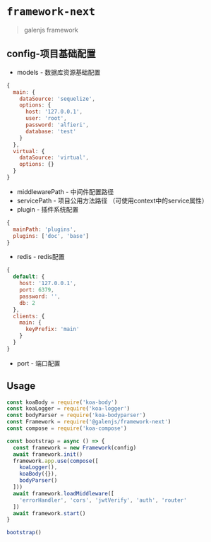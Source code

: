 # `framework-next`

> galenjs framework

## config-项目基础配置

* models - 数据库资源基础配置

```javascript
{
  main: {
    dataSource: 'sequelize',
    options: {
      host: '127.0.0.1',
      user: 'root',
      password: 'alfieri',
      database: 'test'
    }
  },
  virtual: {
    dataSource: 'virtual',
    options: {}
  }
}
```

* middlewarePath - 中间件配置路径
* servicePath - 项目公用方法路径 （可使用context中的service属性）
* plugin - 插件系统配置

```javascript
{
  mainPath: 'plugins',
  plugins: ['doc', 'base']
}
```

* redis - redis配置

```javascript
{
  default: {
    host: '127.0.0.1',
    port: 6379,
    password: '',
    db: 2
  },
  clients: {
    main: {
      keyPrefix: 'main'
    }
  }
}
```

* port - 端口配置

## Usage

```javascript
const koaBody = require('koa-body')
const koaLogger = require('koa-logger')
const bodyParser = require('koa-bodyparser')
const Framework = require('@galenjs/framework-next')
const compose = require('koa-compose')

const bootstrap = async () => {
  const framework = new Framework(config)
  await framework.init()
  framework.app.use(compose([
    koaLogger(),
    koaBody({}),
    bodyParser()
  ]))
  await framework.loadMiddleware([
    'errorHandler', 'cors', 'jwtVerify', 'auth', 'router'
  ])
  await framework.start()
}

bootstrap()
```
